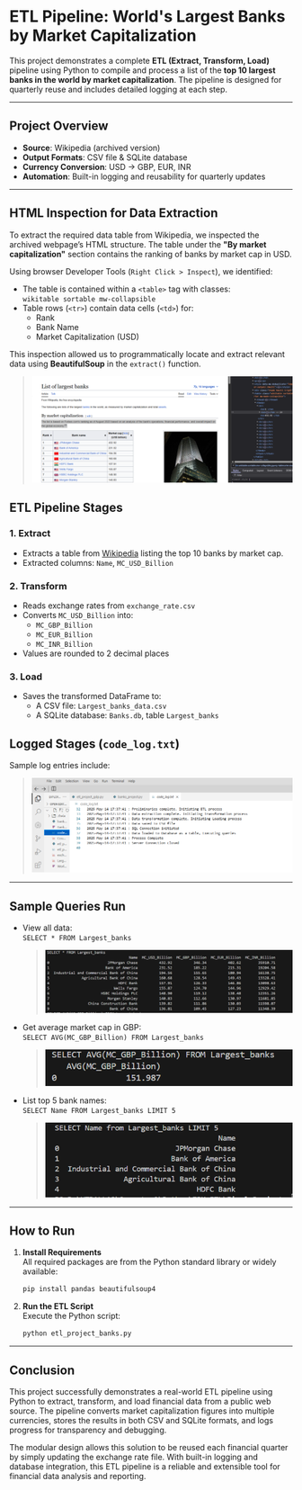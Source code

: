 # ETL Pipeline: World's Largest Banks by Market Capitalization

This project demonstrates a complete **ETL (Extract, Transform, Load)** pipeline using Python to compile and process a list of the **top 10 largest banks in the world by market capitalization**. The pipeline is designed for quarterly reuse and includes detailed logging at each step.

---

## Project Overview

- **Source**: Wikipedia (archived version)
- **Output Formats**: CSV file & SQLite database
- **Currency Conversion**: USD → GBP, EUR, INR
- **Automation**: Built-in logging and reusability for quarterly updates

---
## HTML Inspection for Data Extraction

To extract the required data table from Wikipedia, we inspected the archived webpage’s HTML structure. The table under the **"By market capitalization"** section contains the ranking of banks by market cap in USD.

Using browser Developer Tools (`Right Click > Inspect`), we identified:
- The table is contained within a `<table>` tag with classes:  
  `wikitable sortable mw-collapsible`
- Table rows (`<tr>`) contain data cells (`<td>`) for:
  - Rank
  - Bank Name
  - Market Capitalization (USD)

This inspection allowed us to programmatically locate and extract relevant data using **BeautifulSoup** in the `extract()` function.

> ![Bank Chart](Final_Project_SS/Task_2a_extract.png)


## ETL Pipeline Stages

### 1. **Extract**
- Extracts a table from [Wikipedia](https://web.archive.org/web/20230908091635/https://en.wikipedia.org/wiki/List_of_largest_banks) listing the top 10 banks by market cap.
- Extracted columns: `Name`, `MC_USD_Billion`

### 2. **Transform**
- Reads exchange rates from `exchange_rate.csv`
- Converts `MC_USD_Billion` into:
  - `MC_GBP_Billion`
  - `MC_EUR_Billion`
  - `MC_INR_Billion`
- Values are rounded to 2 decimal places

### 3. **Load**
- Saves the transformed DataFrame to:
  - A CSV file: `Largest_banks_data.csv`
  - A SQLite database: `Banks.db`, table `Largest_banks`
 
## Logged Stages (`code_log.txt`)
Sample log entries include:
>![Bank Chart](Final_Project_SS/Task_7_log_content.png)

---


## Sample Queries Run
- View all data:  
  `SELECT * FROM Largest_banks`
  
  >![Bank Chart](Final_Project_SS/a.png)
- Get average market cap in GBP:  
  `SELECT AVG(MC_GBP_Billion) FROM Largest_banks`
  
  >![Bank Chart](Final_Project_SS/b.png)
- List top 5 bank names:  
  `SELECT Name FROM Largest_banks LIMIT 5`
  
  >![Bank Chart](Final_Project_SS/c.png)

---

## How to Run

1. **Install Requirements**  
   All required packages are from the Python standard library or widely available:
   ```bash
   pip install pandas beautifulsoup4

2. **Run the ETL Script**  
   Execute the Python script:
   ```bash
   python etl_project_banks.py
---
## Conclusion

This project successfully demonstrates a real-world ETL pipeline using Python to extract, transform, and load financial data from a public web source. The pipeline converts market capitalization figures into multiple currencies, stores the results in both CSV and SQLite formats, and logs progress for transparency and debugging.

The modular design allows this solution to be reused each financial quarter by simply updating the exchange rate file. With built-in logging and database integration, this ETL pipeline is a reliable and extensible tool for financial data analysis and reporting.



